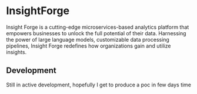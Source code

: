 # InsightForge

Insight Forge is a cutting-edge microservices-based analytics platform that empowers businesses to unlock the full potential of their data. Harnessing the power of large language models, customizable data processing pipelines, Insight Forge redefines how organizations gain and utilize insights.

## Development

Still in active development, hopefully I get to produce a poc in few days time

